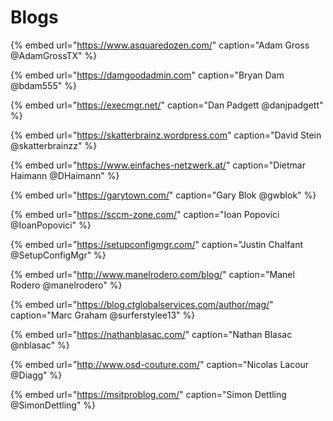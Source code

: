 # Blogs

{% embed url="https://www.asquaredozen.com/" caption="Adam Gross @AdamGrossTX" %}

{% embed url="https://damgoodadmin.com" caption="Bryan Dam @bdam555" %}

{% embed url="https://execmgr.net/" caption="Dan Padgett @danjpadgett" %}

{% embed url="https://skatterbrainz.wordpress.com" caption="David Stein @skatterbrainzz" %}

{% embed url="https://www.einfaches-netzwerk.at/" caption="Dietmar Haimann @DHaimann" %}

{% embed url="https://garytown.com/" caption="Gary Blok @gwblok" %}

{% embed url="https://sccm-zone.com/" caption="Ioan Popovici @IoanPopovici" %}

{% embed url="https://setupconfigmgr.com/" caption="Justin Chalfant @SetupConfigMgr" %}

{% embed url="http://www.manelrodero.com/blog/" caption="Manel Rodero @manelrodero" %}

{% embed url="https://blog.ctglobalservices.com/author/mag/" caption="Marc Graham @surferstylee13" %}

{% embed url="https://nathanblasac.com/" caption="Nathan Blasac @nblasac" %}

{% embed url="http://www.osd-couture.com/" caption="Nicolas Lacour @Diagg" %}

{% embed url="https://msitproblog.com/" caption="Simon Dettling @SimonDettling" %}

